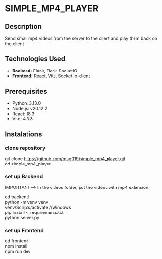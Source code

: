 # SIMPLE_MP4_PLAYER

## Description
Send small mp4 videos from the server to the client and play them back on the client


## Technologies Used
- **Backend:** Flask, Flask-SocketIO
- **Frontend:** React, Vite, Socket.io-client


## Prerequisites 
- Python: 3.13.0
- Node.js: v20.12.2
- React: 18.3
- Vite: 4.5.3

## Instalations

### clone repository
git clone https://github.com/msg019/simple_mp4_player.git    
cd simple_mp4_player  

### set up Backend
IMPORTANT--> In the videos folder, put the videos with mp4 extension

cd backend  
python -m venv venv  
venv/Scripts/activate  //Windows  
pip install -r requirements.txt  
python server.py  

### set up Frontend
cd frontend  
npm install  
npm run dev  


